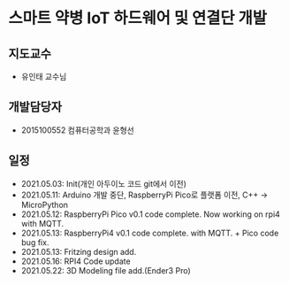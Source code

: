 # 스마트 약병 IoT 하드웨어 및 연결단 개발

## 지도교수
+ 유인태 교수님

## 개발담당자
+ 2015100552 컴퓨터공학과 윤형선

## 일정
+ 2021.05.03: Init(개인 아두이노 코드 git에서 이전)
+ 2021.05.11: Arduino 개발 중단, RaspberryPi Pico로 플랫폼 이전, C++ -> MicroPython
+ 2021.05.12: RaspberryPi Pico v0.1 code complete. Now working on rpi4 with MQTT.
+ 2021.05.13: RaspberryPi4 v0.1 code complete. with MQTT. + Pico code bug fix.
+ 2021.05.13: Fritzing design add.
+ 2021.05.16: RPI4 Code update
+ 2021.05.22: 3D Modeling file add.(Ender3 Pro)
